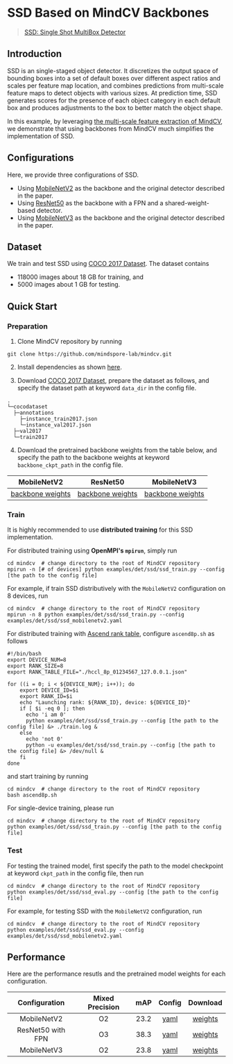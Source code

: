 # SSD Based on MindCV Backbones

> [SSD: Single Shot MultiBox Detector](https://arxiv.org/abs/1512.02325)

## Introduction

SSD is an single-staged object detector. It discretizes the output space of bounding boxes into a set of default boxes over different aspect ratios and scales per feature map location, and combines predictions from multi-scale feature maps to detect objects with various sizes. At prediction time, SSD generates scores for the presence of each object category in each default box and produces adjustments to the box to better match the object shape.

In this example, by leveraging [the multi-scale feature extraction of MindCV](https://github.com/mindspore-lab/mindcv/blob/main/docs/en/how_to_guides/feature_extraction.md), we demonstrate that using backbones from MindCV much simplifies the implementation of SSD.

## Configurations

Here, we provide three configurations of SSD.
* Using [MobileNetV2](https://github.com/mindspore-lab/mindcv/tree/main/configs/mobilenetv2) as the backbone and the original detector described in the paper.
* Using [ResNet50](https://github.com/mindspore-lab/mindcv/tree/main/configs/resnet) as the backbone with a FPN and a shared-weight-based detector.
* Using [MobileNetV3](https://github.com/mindspore-lab/mindcv/tree/main/configs/mobilenetv3) as the backbone and the original detector described in the paper.

## Dataset

We train and test SSD using [COCO 2017 Dataset](https://cocodataset.org/#download). The dataset contains
* 118000 images about 18 GB for training, and
* 5000 images about 1 GB for testing.

## Quick Start

### Preparation

1. Clone MindCV repository by running
```
git clone https://github.com/mindspore-lab/mindcv.git
```

2. Install dependencies as shown [here](https://mindspore-lab.github.io/mindcv/installation/).

3. Download [COCO 2017 Dataset](https://cocodataset.org/#download), prepare the dataset as follows, and specify the dataset path at keyword `data_dir` in the config file.
```
.
└─cocodataset
  ├─annotations
    ├─instance_train2017.json
    └─instance_val2017.json
  ├─val2017
  └─train2017
```

4. Download the pretrained backbone weights from the table below, and specify the path to the backbone weights at keyword `backbone_ckpt_path` in the config file.
<div align="center">

|    MobileNetV2   |     ResNet50     |    MobileNetV3   |
|:----------------:|:----------------:|:----------------:|
| [backbone weights](https://download.mindspore.cn/toolkits/mindcv/mobilenet/mobilenetv2/mobilenet_v2_100-d5532038.ckpt) | [backbone weights](https://download.mindspore.cn/toolkits/mindcv/resnet/resnet50-e0733ab8.ckpt) | [backbone weights](https://download.mindspore.cn/toolkits/mindcv/mobilenet/mobilenetv3/mobilenet_v3_large_100-1279ad5f.ckpt) |

</div>

### Train

It is highly recommended to use **distributed training** for this SSD implementation.

For distributed training using **OpenMPI's `mpirun`**, simply run
```
cd mindcv  # change directory to the root of MindCV repository
mpirun -n [# of devices] python examples/det/ssd/ssd_train.py --config [the path to the config file]
```
For example, if train SSD distributively with the `MobileNetV2` configuration on 8 devices, run
```
cd mindcv  # change directory to the root of MindCV repository
mpirun -n 8 python examples/det/ssd/ssd_train.py --config examples/det/ssd/ssd_mobilenetv2.yaml
```

For distributed training with [Ascend rank table](https://github.com/mindspore-lab/mindocr/blob/main/docs/en/tutorials/distribute_train.md#12-configure-rank_table_file-for-training), configure `ascend8p.sh` as follows
```
#!/bin/bash
export DEVICE_NUM=8
export RANK_SIZE=8
export RANK_TABLE_FILE="./hccl_8p_01234567_127.0.0.1.json"

for ((i = 0; i < ${DEVICE_NUM}; i++)); do
    export DEVICE_ID=$i
    export RANK_ID=$i
    echo "Launching rank: ${RANK_ID}, device: ${DEVICE_ID}"
    if [ $i -eq 0 ]; then
      echo 'i am 0'
      python examples/det/ssd/ssd_train.py --config [the path to the config file] &> ./train.log &
    else
      echo 'not 0'
      python -u examples/det/ssd/ssd_train.py --config [the path to the config file] &> /dev/null &
    fi
done
```
and start training by running
```
cd mindcv  # change directory to the root of MindCV repository
bash ascend8p.sh
```

For single-device training, please run
```
cd mindcv  # change directory to the root of MindCV repository
python examples/det/ssd/ssd_train.py --config [the path to the config file]
```

### Test

For testing the trained model, first specify the path to the model checkpoint at keyword `ckpt_path` in the config file, then run
```
cd mindcv  # change directory to the root of MindCV repository
python examples/det/ssd/ssd_eval.py --config [the path to the config file]
```
For example, for testing SSD with the `MobileNetV2` configuration, run
```
cd mindcv  # change directory to the root of MindCV repository
python examples/det/ssd/ssd_eval.py --config examples/det/ssd/ssd_mobilenetv2.yaml
```

## Performance

Here are the performance resutls and the pretrained model weights for each configuration.
<div align="center">

|   Configuration   | Mixed Precision |  mAP | Config | Download |
|:-----------------:|:---------------:|:----:|:------:|:--------:|
|    MobileNetV2    |        O2       | 23.2 |  [yaml](https://github.com/mindspore-lab/mindcv/blob/main/examples/det/ssd/ssd_mobilenetv2.yaml)  |  [weights](https://download.mindspore.cn/toolkits/mindcv/ssd/ssd_mobilenetv2-5bbd7411.ckpt) |
| ResNet50 with FPN |        O3       | 38.3 |  [yaml](https://github.com/mindspore-lab/mindcv/blob/main/examples/det/ssd/ssd_resnet50_fpn.yaml)  |  [weights](https://download.mindspore.cn/toolkits/mindcv/ssd/ssd_resnet50_fpn-ac87ddac.ckpt) |
|    MobileNetV3    |        O2       | 23.8 |  [yaml](https://github.com/mindspore-lab/mindcv/blob/main/examples/det/ssd/ssd_mobilenetv3.yaml)  |  [weights](https://download.mindspore.cn/toolkits/mindcv/ssd/ssd_mobilenetv3-53d9f6e9.ckpt) |

</div>
